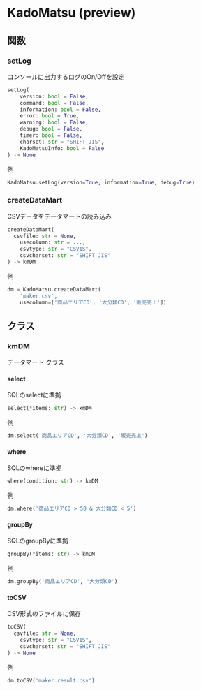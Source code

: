 # KadoMatsu (preview)

## 関数

### setLog
コンソールに出力するログのOn/Offを設定
```python
setLog(
	version: bool = False,
	command: bool = False,
	information: bool = False,
	error: bool = True,
	warning: bool = False,
	debug: bool = False,
	timer: bool = False,
	charset: str = "SHIFT_JIS",
	KadoMatsuInfo: bool = False
) -> None
```
例
```python
KadoMatsu.setLog(version=True, information=True, debug=True)
```

### createDataMart
CSVデータをデータマートの読み込み
```python
createDataMart(
  csvfile: str = None,
	usecolumn: str = ...,
	csvtype: str = "CSV1S",
	csvcharset: str = "SHIFT_JIS"
) -> kmDM
```
例
```python
dm = KadoMatsu.createDataMart(
	'maker.csv',
	usecolumn=['商品エリアCD', '大分類CD', '販売売上'])
```

## クラス

### kmDM
データマート クラス

#### select
SQLのselectに準拠
```python
select(*items: str) -> kmDM
```
例
```python
dm.select('商品エリアCD', '大分類CD', '販売売上')
```

#### where
SQLのwhereに準拠
```python
where(condition: str) -> kmDM
```
例
```python
dm.where('商品エリアCD > 50 & 大分類CD < 5')
```

#### groupBy
SQLのgroupByに準拠
```python
groupBy(*items: str) -> kmDM
```
例
```python
dm.groupBy('商品エリアCD', '大分類CD')
```

#### toCSV
CSV形式のファイルに保存
```python
toCSV(
  csvfile: str = None,
	csvtype: str = "CSV1S",
	csvcharset: str = "SHIFT_JIS"
) -> None
```
例
```python
dm.toCSV('maker.result.csv')
```
